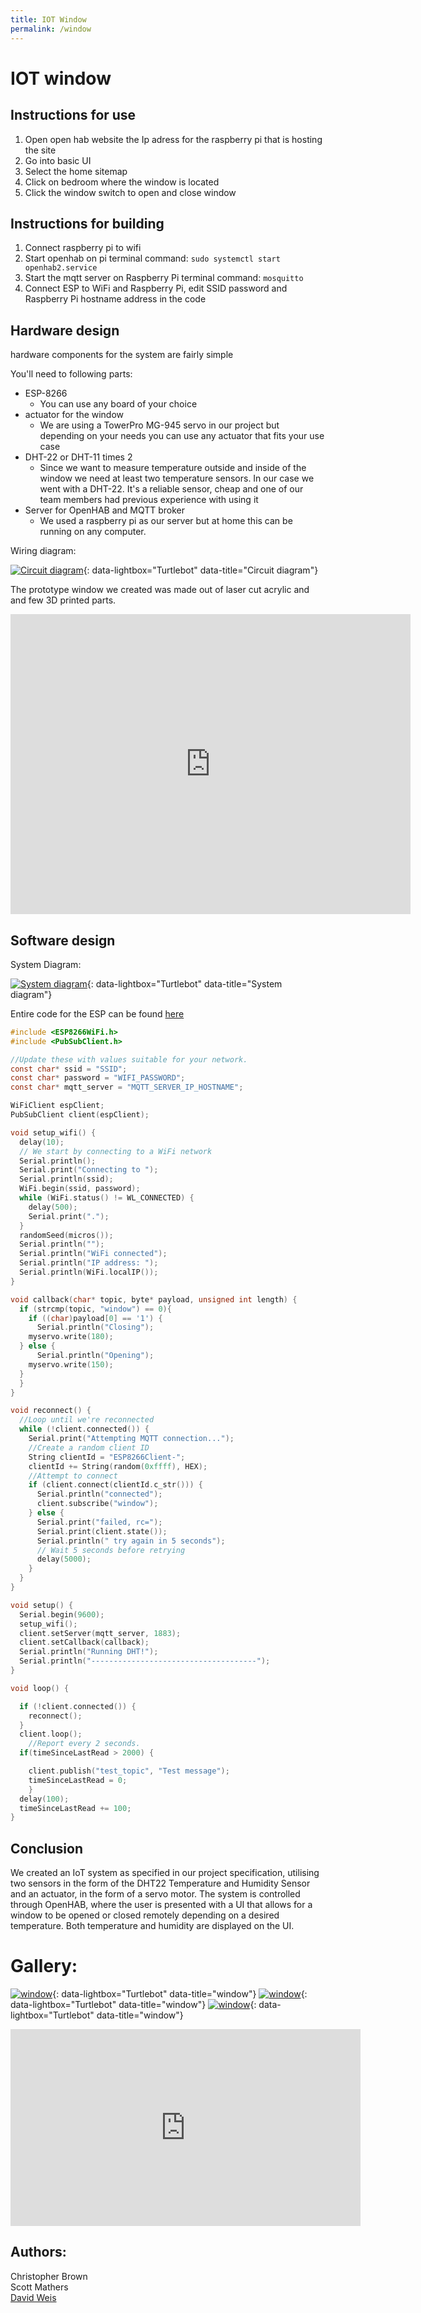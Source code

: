 ```yaml
---
title: IOT Window
permalink: /window
---
```


# IOT window

## Instructions for use

1. Open open hab website the Ip adress for the raspberry pi that is hosting the site
1. Go into basic UI
1. Select the home sitemap
1. Click on bedroom where the window is located 
1. Click the window switch to open and close window

## Instructions for building

1. Connect raspberry pi to wifi
1. Start openhab on pi terminal command: `sudo systemctl start openhab2.service`
1. Start the mqtt server on Raspberry Pi terminal command: `mosquitto`
1. Connect ESP to WiFi and Raspberry Pi, edit SSID password and Raspberry Pi hostname address in the code

## Hardware design

hardware components for the system are fairly simple

You'll need to following parts:

* ESP-8266
    - You can use any board of your choice
* actuator for the window
    - We are using a TowerPro MG-945 servo in our project but depending on your needs you can use any actuator that fits your use case
* DHT-22 or DHT-11 times 2
    - Since we want to measure temperature outside and inside of the window we need at least two temperature sensors. In our case we went with a DHT-22. It's a reliable sensor, cheap and one of our team members had previous experience with using it
* Server for OpenHAB and MQTT broker
    - We used a raspberry pi as our server but at home this can be running on any computer.

Wiring diagram:

[![Circuit diagram]({{site.url}}/images/iot_window/circuit_diagram.png)]({{site.url}}/images/iot_window/circuit_diagram.png){: data-lightbox="Turtlebot" data-title="Circuit diagram"}

The prototype window we created was made out of laser cut acrylic and and few 3D printed parts.

<iframe src="https://myhub.autodesk360.com/ue280e3f5/shares/public/SHabee1QT1a327cf2b7a6b4c92f8b2722c80?mode=embed" width="640" height="480" allowfullscreen="true" webkitallowfullscreen="true" mozallowfullscreen="true"  frameborder="0"></iframe>



## Software design

System Diagram:

[![System diagram]({{site.url}}/images/iot_window/system_diagram.png)]({{site.url}}/images/iot_window/system_diagram.png){: data-lightbox="Turtlebot" data-title="System diagram"}

Entire code for the ESP can be found [here](https://gist.github.com/dmweis/b9399950ffe3b184748f0e64069d9eb9)

```c
#include <ESP8266WiFi.h>
#include <PubSubClient.h>

//Update these with values suitable for your network.
const char* ssid = "SSID";
const char* password = "WIFI_PASSWORD";
const char* mqtt_server = "MQTT_SERVER_IP_HOSTNAME";

WiFiClient espClient;
PubSubClient client(espClient);

void setup_wifi() {
  delay(10);
  // We start by connecting to a WiFi network
  Serial.println();
  Serial.print("Connecting to ");
  Serial.println(ssid);
  WiFi.begin(ssid, password);
  while (WiFi.status() != WL_CONNECTED) {
    delay(500);
    Serial.print(".");
  }
  randomSeed(micros());
  Serial.println("");
  Serial.println("WiFi connected");
  Serial.println("IP address: ");
  Serial.println(WiFi.localIP());
}

void callback(char* topic, byte* payload, unsigned int length) {
  if (strcmp(topic, "window") == 0){
    if ((char)payload[0] == '1') {
      Serial.println("Closing");
    myservo.write(180);
  } else {
      Serial.println("Opening");
    myservo.write(150);
  }
  }
}

void reconnect() {
  //Loop until we're reconnected
  while (!client.connected()) {
    Serial.print("Attempting MQTT connection...");
    //Create a random client ID
    String clientId = "ESP8266Client-";
    clientId += String(random(0xffff), HEX);
    //Attempt to connect
    if (client.connect(clientId.c_str())) {
      Serial.println("connected");
      client.subscribe("window");
    } else {
      Serial.print("failed, rc=");
      Serial.print(client.state());
      Serial.println(" try again in 5 seconds");
      // Wait 5 seconds before retrying
      delay(5000);
    }
  }
}

void setup() {
  Serial.begin(9600);
  setup_wifi();
  client.setServer(mqtt_server, 1883);
  client.setCallback(callback);
  Serial.println("Running DHT!");
  Serial.println("-------------------------------------");
}

void loop() {

  if (!client.connected()) {
    reconnect();
  }
  client.loop();
    //Report every 2 seconds.
  if(timeSinceLastRead > 2000) {

    client.publish("test_topic", "Test message");
    timeSinceLastRead = 0;
    }
  delay(100);
  timeSinceLastRead += 100;
}
```

## Conclusion

We created an IoT system as specified in our project specification, utilising two sensors in the form of the DHT22 Temperature and Humidity Sensor and an actuator, in the form of a servo motor. The system is controlled through OpenHAB, where the user is presented with a UI that allows for a window to be opened or closed remotely depending on a desired temperature. Both temperature and humidity are displayed on the UI.


# Gallery:

[![window]({{site.url}}/images/iot_window/window_1.jpg)]({{site.url}}/images/iot_window/window_1.jpg){: data-lightbox="Turtlebot" data-title="window"}
[![window]({{site.url}}/images/iot_window/window_2.jpg)]({{site.url}}/images/iot_window/window_2.jpg){: data-lightbox="Turtlebot" data-title="window"}
[![window]({{site.url}}/images/iot_window/window_3.jpg)]({{site.url}}/images/iot_window/window_3.jpg){: data-lightbox="Turtlebot" data-title="window"}

<iframe width="560" height="315" src="https://www.youtube.com/embed/QKd7CLUgZbE" frameborder="0" allow="accelerometer; autoplay; encrypted-media; gyroscope; picture-in-picture" allowfullscreen></iframe>


## Authors:

Christopher Brown  
Scott Mathers  
[David Weis](DavidMakesRobots.com)  
